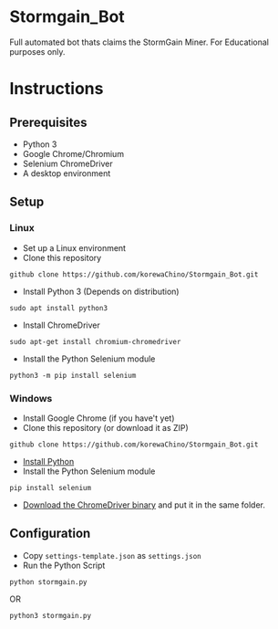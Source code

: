 # Stormgain\_Bot

Full automated bot thats claims the StormGain Miner. For Educational purposes only.

# Instructions

## Prerequisites

* Python 3
* Google Chrome/Chromium
* Selenium ChromeDriver
* A desktop environment

## Setup

### Linux

* Set up a Linux environment
* Clone this repository

```
github clone https://github.com/korewaChino/Stormgain_Bot.git
```

* Install Python 3 (Depends on distribution)<span style="font-family: var(--vscode-editor-font-family); font-size: 1em; font-weight: var(--vscode-editor-font-weight); color: var(--vscode-unotes-wysText);"></span>

```
sudo apt install python3
```

* Install ChromeDriver

```
sudo apt-get install chromium-chromedriver
```

* Install the Python Selenium module

```
python3 -m pip install selenium 
```

### Windows

* Install Google Chrome (if you have't yet)
* Clone this repository (or download it as ZIP)

```
github clone https://github.com/korewaChino/Stormgain_Bot.git
```

* [Install Python](https://www.python.org/downloads/)
* Install the Python Selenium module

```
pip install selenium
```

* [Download the ChromeDriver binary](https://chromedriver.chromium.org/) and put it in the same folder.

## Configuration

* Copy `settings-template.json` as `settings.json`
* Run the Python Script

```
python stormgain.py
```

OR

```
python3 stormgain.py
```
